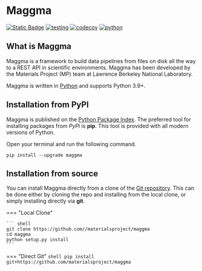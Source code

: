 # Maggma

[![Static Badge](https://img.shields.io/badge/documentation-blue?logo=github)](https://materialsproject.github.io/maggma) [![testing](https://github.com/materialsproject/maggma/workflows/testing/badge.svg)](https://github.com/materialsproject/maggma/actions?query=workflow%3Atesting) [![codecov](https://codecov.io/gh/materialsproject/maggma/branch/main/graph/badge.svg)](https://codecov.io/gh/materialsproject/maggma) [![python](https://img.shields.io/badge/Python-3.9+-blue.svg?logo=python&amp;logoColor=white)]()

## What is Maggma

Maggma is a framework to build data pipelines from files on disk all the way to a REST API in scientific environments. Maggma has been developed by the Materials Project (MP) team at Lawrence Berkeley National Laboratory.

Maggma is written in [Python](http://docs.python-guide.org/en/latest/) and supports Python 3.9+.

## Installation from PyPI

Maggma is published on the [Python Package Index](https://pypi.org/project/maggma/).  The preferred tool for installing
packages from *PyPi* is **pip**.  This tool is provided with all modern
versions of Python.

Open your terminal and run the following command.

``` shell
pip install --upgrade maggma
```

## Installation from source

You can install Maggma directly from a clone of the [Git repository](https://github.com/materialsproject/maggma).  This can be done either by cloning the repo and installing from the local clone, or simply installing directly via **git**.

=== "Local Clone"

    ``` shell
    git clone https://github.com//materialsproject/maggma
    cd maggma
    python setup.py install
    ```

=== "Direct Git"
    ``` shell
    pip install git+https://github.com/materialsproject/maggma
    ```
